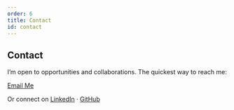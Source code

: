 ```yaml
---
order: 6
title: Contact
id: contact
---
```


## Contact

I’m open to opportunities and collaborations. The quickest way to reach me:

<a
  class="inline-block mt-2 px-4 py-2 rounded-lg border hover:shadow-sm"
  href="mailto:you@example.com?subject=Hello%20from%20your%20website&body=Hi%20Your%20Name,%0D%0A%0D%0A...">
  Email Me
</a>

Or connect on
[LinkedIn](https://linkedin.com/in/yourhandle) · [GitHub](https://github.com/yourhandle)
